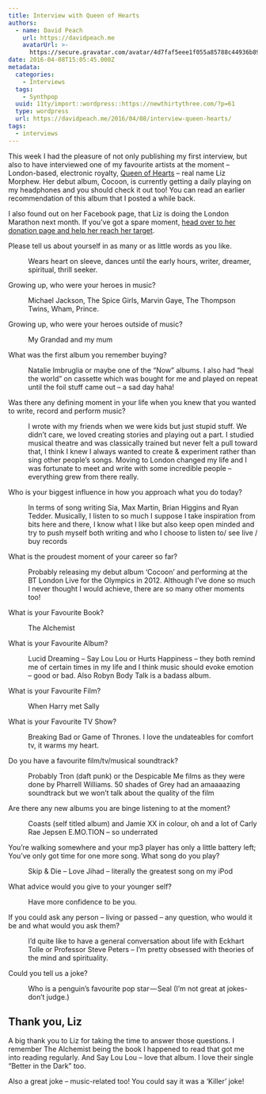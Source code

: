 ```yaml
---
title: Interview with Queen of Hearts
authors:
  - name: David Peach
    url: https://davidpeach.me
    avatarUrl: >-
      https://secure.gravatar.com/avatar/4d7faf5eee1f055a85788c44936b8995eaab6dfb004e7854ec747ccb272e91ee?s=96&d=mm&r=g
date: 2016-04-08T15:05:45.000Z
metadata:
  categories:
    - Interviews
  tags:
    - Synthpop
  uuid: 11ty/import::wordpress::https://newthirtythree.com/?p=61
  type: wordpress
  url: https://davidpeach.me/2016/04/08/interview-queen-hearts/
tags:
  - interviews
---
```

This week I had the pleasure of not only publishing my first interview, but also to have interviewed one of my favourite artists at the moment – London-based, electronic royalty, [Queen of Hearts](http://www.iamqueenofhearts.com/) – real name Liz Morphew. Her debut album, Cocoon, is currently getting a daily playing on my headphones and you should check it out too! You can read an earlier recommendation of this album that I posted a while back.

I also found out on her Facebook page, that Liz is doing the London Marathon next month. If you’ve got a spare moment, [head over to her donation page and help her reach her target](http://uk.virginmoneygiving.com/fundraiser-web/fundraiser/showFundraiserProfilePage.action?userUrl=RunLizzyRUN).

Please tell us about yourself in as many or as little words as you like.

<dd>Wears heart on sleeve, dances until the early hours, writer, dreamer, spiritual, thrill seeker.</dd>

Growing up, who were your heroes in music?

<dd>Michael Jackson, The Spice Girls, Marvin Gaye, The Thompson Twins, Wham, Prince.</dd>

Growing up, who were your heroes outside of music?

<dd>My Grandad and my mum</dd>

What was the first album you remember buying?

<dd>Natalie Imbruglia or maybe one of the “Now” albums. I also had “heal the world” on cassette which was bought for me and played on repeat until the foil stuff came out – a sad day haha!</dd>

Was there any defining moment in your life when you knew that you wanted to write, record and perform music?

<dd>I wrote with my friends when we were kids but just stupid stuff. We didn’t care, we loved creating stories and playing out a part. I studied musical theatre and was classically trained but never felt a pull toward that, I think I knew I always wanted to create &amp; experiment rather than sing other people’s songs. Moving to London changed my life and I was fortunate to meet and write with some incredible people – everything grew from there really.</dd>

Who is your biggest influence in how you approach what you do today?

<dd>In terms of song writing Sia, Max Martin, Brian Higgins and Ryan Tedder. Musically, I listen to so much I suppose I take inspiration from bits here and there, I know what I like but also keep open minded and try to push myself both writing and who I choose to listen to/ see live / buy records</dd>

What is the proudest moment of your career so far?

<dd>Probably releasing my debut album ‘Cocoon’ and performing at the BT London Live for the Olympics in 2012. Although I’ve done so much I never thought I would achieve, there are so many other moments too!</dd>

What is your Favourite Book?

<dd>The Alchemist</dd>

What is your Favourite Album?

<dd>Lucid Dreaming – Say Lou Lou or Hurts Happiness – they both remind me of certain times in my life and I think music should evoke emotion – good or bad. Also Robyn Body Talk is a badass album.</dd>

What is your Favourite Film?

<dd>When Harry met Sally</dd>

What is your Favourite TV Show?

<dd>Breaking Bad or Game of Thrones. I love the undateables for comfort tv, it warms my heart.</dd>

Do you have a favourite film/tv/musical soundtrack?

<dd>Probably Tron (daft punk) or the Despicable Me films as they were done by Pharrell Williams. 50 shades of Grey had an amaaaazing soundtrack but we won’t talk about the quality of the film</dd>

Are there any new albums you are binge listening to at the moment?

<dd>Coasts (self titled album) and Jamie XX in colour, oh and a lot of Carly Rae Jepsen E.MO.TION – so underrated</dd>

You’re walking somewhere and your mp3 player has only a little battery left; You’ve only got time for one more song. What song do you play?

<dd>Skip &amp; Die – Love Jihad – literally the greatest song on my iPod</dd>

What advice would you give to your younger self?

<dd>Have more confidence to be you.</dd>

If you could ask any person – living or passed – any question, who would it be and what would you ask them?

<dd>I’d quite like to have a general conversation about life with Eckhart Tolle or Professor Steve Peters – I’m pretty obsessed with theories of the mind and spirituality.</dd>

Could you tell us a joke?

<dd>Who is a penguin’s favourite pop star — Seal (I’m not great at jokes- don’t judge.)</dd>

## Thank you, Liz

A big thank you to Liz for taking the time to answer those questions. I remember The Alchemist being the book I happened to read that got me into reading regularly. And Say Lou Lou – love that album. I love their single “Better in the Dark” too.

Also a great joke – music-related too! You could say it was a ‘Killer’ joke!